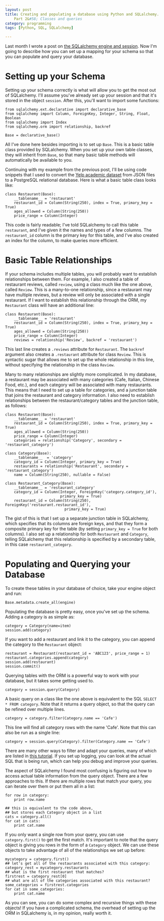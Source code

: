```yaml
---
layout: post
title: Creating and populating a database using Python and SQLalchemy.
    Part 2&#58; Classes and queries
category: programming
tags: [Python, SQL, SQLalchemy]

---
```


Last month I wrote a post on
[the SQLalchemy engine and session](http://elsander.github.io/2015/08/04/SQLalchemy-part-1.html). Now
I'm going to describe how you can set up a mapping for your schema so
that you can populate and query your database.

# Setting up your Schema

Setting up your schema correctly is what will allow you to get the
most out of SQLalchemy. I'll assume you've already set up your
session and that it's stored in the object `session`. After this, you'll
want to import some functions: 

	from sqlalchemy.ext.declarative import declarative_base
	from sqlalchemy import Column, ForeignKey, Integer, String, Float, Boolean
	from sqlalchemy import Index
	from sqlalchemy.orm import relationship, backref

	Base = declarative_base()

All I've done here besides importing is to set up `Base`. This is a
basic table class provided by SQLalchemy. When you set up your own
table classes, they will inherit from `Base`, so that many basic table
methods will automatically be available to you.

Continuing with my example from the previous post, I'll be using code
snippets that I used to convert the [Yelp
academic dataset](https://www.yelp.com/academic_dataset) from JSON
files to a PostgreSQL relational database. Here is what a basic table
class looks like:

	class Restaurant(Base):
		__tablename__ = 'restaurant'
		restaurant_id = Column(String(250), index = True, primary_key = True)
		ages_allowed = Column(String(250))
		price_range = Column(Integer)

This code is fairly readable; I've told SQLalchemy to call this table
`restaurant`, and I've given it the names and types of a few
columns. The `restaurant_id` column is the primary key for this table,
and I've also created an index for the column, to make queries more efficient.

# Basic Table Relationships

If your schema includes multiple tables, you will probably want to
establish relationships between them. For example, I also created a
table of restaurant reviews, called `review`, using a class much like
the one above, called `Review`. This is a
many-to-one relationship, since a restaurant may have multiple
reviews, but a review will only be associated with a single
restaurant. If I want to establish this relationship through the ORM,
my `Restaurant` class will have an additional line:

	class Restaurant(Base):
		__tablename__ = 'restaurant'
		restaurant_id = Column(String(250), index = True, primary_key = True)
		ages_allowed = Column(String(250))
		price_range = Column(Integer)
        reviews = relationship('Review', backref = 'restaurant')

This last line creates a `.reviews` attribute for `Restaurant`. The
`backref` argument also creates a `.restaurant` attribute for class
`Review`. This is syntactic sugar that allows me to set up the whole
relationship in this line, without specifying the relationship
in the class `Review`.

Many to many relationships are slightly more complicated. In my
database, a restaurant may be associated with many categories (Cafe,
Italian, Chinese Food, etc.), and each category will be associated
with many restaurants. This means that I need to set up a table for
categories, and a junction table that joins the restaurant and
category information. I also need to establish relationships between
the restaurant/category tables and the junction table, as follows:

	class Restaurant(Base):
		__tablename__ = 'restaurant'
		restaurant_id = Column(String(250), index = True, primary_key = True)
		ages_allowed = Column(String(250))
		price_range = Column(Integer)
		categories = relationship('Category', secondary = 'restaurant_category')

	class Category(Base):
		__tablename__  = 'category'
		category_id = Column(Integer, primary_key = True)
		restaurants = relationship('Restaurant', secondary = 'restaurant_category')
		name = Column(String(250), nullable = False)

	class Restaurant_Category(Base):
		__tablename__ = 'restaurant_category'
		category_id = Column(Integer, ForeignKey('category.category_id'),
		                     primary_key = True)
		restaurant_id = Column(String(250), ForeignKey('restaurant.restaurant_id'),
							   primary_key = True)

The gist of this is that I set up a separate junction table in
SQLalchemy, which specifies that its columns are foreign keys, and
that they form a composite primary key for the table (by setting
`primary_key = True` for both columns). I also set up a relationship
for both `Restaurant` and `Category`, telling SQLalchemy that this
relationship is specified by a secondary table, in this case
`restaurant_category`.

# Populating and Querying your Database

To create these tables in your database of choice, take your engine
object and run:

    Base.metadata.create_all(engine)

Populating the database is pretty easy, once you've set up the
schema. Adding a category is as simple as:

    category = Category(name=item)
    session.add(category)

If you want to add a restaurant and link it to the category, you
can append the category to the `Restaurant` object:

    restaurant = Restaurant(restaurant_id = 'ABC123', price_range = 1)
    restaurant.categories.append(category)
    session.add(restaurant)
	session.commit()

Querying tables with the ORM is a powerful way to work with your
database, but it takes some getting used to.

    category = session.query(Category)

A basic query on a class like the one above is equivalent to the SQL
`SELECT * FROM category`. Note that it returns a query object, so that
the query can be refined over multiple lines.

	category = category.filter(Category.name == 'Cafe')

This line will find all category rows with the name 'Cafe'. Note that
this can also be run as a single line:

    category = session.query(Category).filter(Category.name == 'Cafe')

There are many other ways to filter and adapt your queries, many of
which are listed in
[this tutorial](http://docs.sqlalchemy.org/en/rel_1_0/orm/tutorial.html#querying). If
you set up logging, you can look at the actual SQL that is being run,
which can help you debug and improve your queries.

The aspect of SQLalchemy I found most confusing is figuring out how to
access actual table information from the query object. There are a few
approaches to this. If there are multiple rows that match your query,
you can iterate over them or put them all in a list:

	for row in category:
		print row.name

    ## this is equivalent to the code above,
    ## but stores each Category object in a list
    cats = category.all()
	for cat in cats:
	    print cat.name

If you only want a single row from your query, you can use
`category.first()` to get the first match. It's important to note that
the query object is giving you rows in the form of a `Category`
object. We can use these objects to take advantage of all of the
relationships we set up before:

	mycategory = category.first()
	## let's get all of the restaurants associated with this category:
	category_rest = mycategory.restaurants
	## what is the first restaurant that matches?
	firstrest = category_rest[0]
	## what are all of the categories associated with this restaurant?
	some_categories = firstrest.categories
	for cat in some_categories:
	    print cat.name

As you can see, you can do some complex and recursive things with
these objects! If you have a complicated schema, the overhead of
setting up the ORM in SQLalchemy is, in my opinion, really worth it. 
